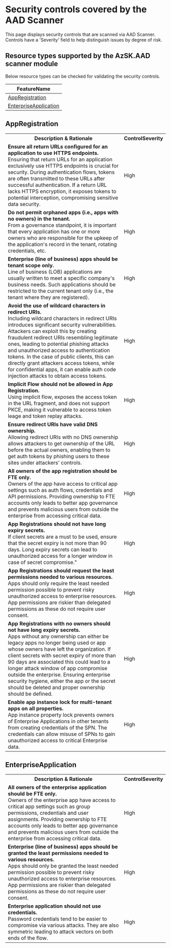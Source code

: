 # Security controls covered by the AAD Scanner

This page displays security controls that are scanned via AAD Scanner. Controls have a 'Severity' field to help distinguish issues by degree of risk. 

## Resource types supported by the AzSK.AAD scanner module

Below resource types can be checked for validating the security controls. 

|FeatureName|
|---|
|[AppRegistration](#AppRegistration)|
|[EnterpriseApplication](#EnterpriseApplication)|

## AppRegistration

<body>
<table><tr><th>Description & Rationale</th><th>ControlSeverity</th></tr>
<td>
<b>Ensure all return URLs configured for an application to use HTTPS endpoints.</b>
</br>
Ensuring that return URLs for an application exclusively use HTTPS endpoints is crucial for security. During authentication flows, tokens are often transmitted to these URLs after successful authentication. If a return URL lacks HTTPS encryption, it exposes tokens to potential interception, compromising sensitive data security.
</td> <td> High </td>
</tr>
<tr>
<td>
<b>
Do not permit orphaned apps (i.e., apps with no owners) in the tenant.
</b> </br>
From a governance standpoint, it is important that every application has one or more owners who are responsible for the upkeep of the application's record in the tenant, rotating credentials, etc.
</td>
<td> High </td>
</tr>
<tr>
<td>
<b>
Enterprise (line of business) apps should be tenant scope only.
</b></br>
Line of business (LOB) applications are usually written to meet a specific company's business needs. Such applications should be restricted to the current tenant only (i.e., the tenant where they are registered).
</td> <td> High </td>
</tr>
<tr>
<td>
<b>
Avoid the use of wildcard characters in redirect URIs.
</b> </br>
Including wildcard characters in redirect URIs introduces significant security vulnerabilities. Attackers can exploit this by creating fraudulent redirect URIs resembling legitimate ones, leading to potential phishing attacks and unauthorized access to authentication tokens. In the case of public clients, this can directly grant attackers access tokens, while for confidential apps, it can enable auth code injection attacks to obtain access tokens.
</td> <td> High </td>
</tr>
<tr>
<td>
<b>
Implicit Flow should not be allowed in App Registration.
</b> </br>
Using implicit flow, exposes the access token in the URL fragment, and does not support PKCE, making it vulnerable to access token leage and token replay attacks.
</td> <td> High </td>
</tr>
<tr>
<td>
<b>
Ensure redirect URIs have valid DNS ownership.
</b> </br>
Allowing redirect URIs with no DNS ownership allows attackers to get ownership of the URL before the actual owners, enabling them to get auth tokens by phishing users to these sites under attackers' controls.
</td> <td> High </td>
</tr>
<tr>
<td>
<b>
All owners of the app registration should be FTE only.
</b> </br>
Owners of the app have access to critical app settings such as auth flows, credentials and API permissions. Providing ownership to FTE accounts only leads to better app governance and prevents malicious users from outside the enterprise from accessing critical data.
</td> <td> High </td>
</tr>
<tr>
<td>
<b>
App Registrations should not have long expiry secrets.
</b> </br>
If client secrets are a must to be used, ensure that the secret expiry is not more than 90 days. Long expiry secrets can lead to unauthorized access for a longer window in case of secret compromise."
</td> <td> High </td>
</tr>
<tr>
<td>
<b>
App Registrations should request the least permissions needed to various resources.
</b>
</br>
Apps should only require the least needed permission possible to prevent risky unauthorized access to enterprise resources. App permissions are riskier than delegated permissions as these do not require user consent.
</td><td> High </td>
</tr>
<tr>
<td>
<b>
App Registrations with no owners should not have long expiry secrets.
</b>
</br>
Apps without any ownership can either be legacy apps no longer being used or app whose owners have left the organization. If client secrets with secret expiry of more than 90 days are associated this could lead to a longer attack window of app compromise outside the enterprise. Ensuring enterprise security hygiene, either the app or the secret should be deleted and proper ownership should be defined.
</td> <td> High </td>
</tr>
<tr>
<td>
<b>
Enable app instance lock for multi-tenant apps on all properties.
</b>
</br>
App instance property lock prevents owners of Enterprise Applications in other tenants from creating credentials of the SPN. The credentials can allow misuse of SPNs to gain unauthorized access to critical Enterprise data.
</td> <td> High </td>
</tr>
</table>
</body>

## EnterpriseApplication

<body>
<table><tr><th>Description & Rationale</th><th>ControlSeverity</th></tr>
<td>
<b>
All owners of the enterprise application should be FTE only.
</b>
</br>
Owners of the enterprise app have access to critical app settings such as group permissions, credentials and user assignments. Providing ownership to FTE accounts only leads to better app governance and prevents malicious users from outside the enterprise from accessing critical data.
</td>
<td> High </td>
<tr>
<td>
<b>
Enterprise (line of business) apps should be granted the least permissions needed to various resources.
</b>
</br>
Apps should only be granted the least needed permission possible to prevent risky unauthorized access to enterprise resources. App permissions are riskier than delegated permissions as these do not require user consent.
</td>
<td> High </td>
</tr>
<tr>
<td>
<b>
Enterprise application should not use credentials.
</b>
</br>
Password credentials tend to be easier to compromise via various attacks. They are also symmetric leading to attack vectors on both ends of the flow.
</td> <td> High </td>
</tr>